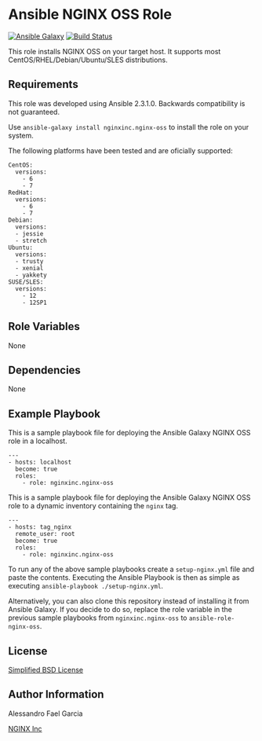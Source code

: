 Ansible NGINX OSS Role
======================

[![Ansible Galaxy](https://img.shields.io/badge/galaxy-nginxinc.nginx--oss-5bbdbf.svg)](https://galaxy.ansible.com/nginxinc/nginx-oss)
[![Build Status](https://travis-ci.org/nginxinc/ansible-role-nginx-oss.svg?branch=master)](https://travis-ci.org/nginxinc/ansible-role-nginx-oss)

This role installs NGINX OSS on your target host. It supports most CentOS/RHEL/Debian/Ubuntu/SLES distributions.

Requirements
------------

This role was developed using Ansible 2.3.1.0. Backwards compatibility is not guaranteed.

Use `ansible-galaxy install nginxinc.nginx-oss` to install the role on your system.

The following platforms have been tested and are oficially supported:

    CentOS:
      versions:
        - 6
        - 7
    RedHat:
      versions:
        - 6
        - 7
    Debian:
      versions:
      - jessie
      - stretch
    Ubuntu:
      versions:
      - trusty
      - xenial
      - yakkety
    SUSE/SLES:
      versions:
        - 12
        - 12SP1

Role Variables
--------------

None

Dependencies
------------

None

Example Playbook
----------------

This is a sample playbook file for deploying the Ansible Galaxy NGINX OSS role in a localhost.

    ---
    - hosts: localhost
      become: true
      roles:
        - role: nginxinc.nginx-oss

This is a sample playbook file for deploying the Ansible Galaxy NGINX OSS role to a dynamic inventory containing the `nginx` tag.

    ---
    - hosts: tag_nginx
      remote_user: root
      become: true
      roles:
        - role: nginxinc.nginx-oss

To run any of the above sample playbooks create a `setup-nginx.yml` file and paste the contents. Executing the Ansible Playbook is then as simple as executing `ansible-playbook ./setup-nginx.yml`.

Alternatively, you can also clone this repository instead of installing it from Ansible Galaxy. If you decide to do so, replace the role variable in the previous sample playbooks from `nginxinc.nginx-oss` to `ansible-role-nginx-oss`.

License
-------

[Simplified BSD License](https://github.com/nginxinc/ansible-role-nginx-oss/blob/master/LICENSE)

Author Information
------------------

Alessandro Fael Garcia

[NGINX Inc](https://www.nginx.com/)

